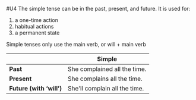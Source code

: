 #U4
The simple tense can be in the past, present, and future. It is used for:
1. a one-time action
2. habitual actions
3. a permanent state

Simple tenses only use the main verb, or will + main verb

|                          | Simple                        |
| ------------------------ | ----------------------------- |
| **Past**                 | She complained all the time.  |
| **Present**              | She complains all the time.   |
| **Future (with ‘will’)** | She'll complain all the time. |
